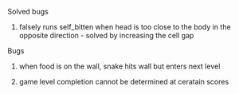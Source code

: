 Solved bugs

1. falsely runs self_bitten when head is too close to the body in the opposite direction - solved by increasing the cell gap


Bugs
1. when food is on the wall, snake hits wall but enters next level

2. game level completion cannot be determined at ceratain scores